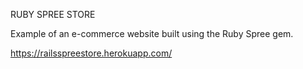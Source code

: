 RUBY SPREE STORE

Example of an e-commerce website built using the Ruby Spree gem.

 https://railsspreestore.herokuapp.com/
